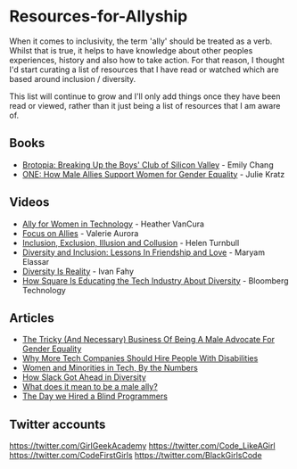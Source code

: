 # Resources-for-Allyship

When it comes to inclusivity, the term 'ally' should be treated as a verb. Whilst that is true, it helps to have knowledge about other peoples experiences, history and also how to take action. For that reason, I thought I'd start curating a list of resources that I have read or watched which are based around inclusion / diversity. 

This list will continue to grow and I'll only add things once they have been read or viewed, rather than it just being a list of resources that I am aware of.

## Books

  - [Brotopia: Breaking Up the Boys' Club of Silicon Valley](https://www.amazon.co.uk/Brotopia-Breaking-Boys-Silicon-Valley/dp/0735213534) - Emily Chang
  - [ONE: How Male Allies Support Women for Gender Equality](https://www.amazon.com/ONE-Allies-Support-Gender-Equality-ebook/dp/B0768M2H6X/ref=sr_1_1?s=digital-text&ie=UTF8&qid=1522426207&sr=1-1&keywords=julie+kratz+one) - Julie Kratz

## Videos

- [Ally for Women in Technology](https://www.youtube.com/watch?v=WDTMe77EV2Y) - Heather VanCura
- [Focus on Allies](https://www.youtube.com/watch?v=7xzZpt2e6nI) - Valerie Aurora
- [Inclusion, Exclusion, Illusion and Collusion](https://www.youtube.com/watch?v=zdV8OpXhl2g) - Helen Turnbull
- [Diversity and Inclusion: Lessons In Friendship and Love](https://www.youtube.com/watch?v=mzu3ira61k8) - Maryam Elassar
- [Diversity Is Reality](https://www.youtube.com/watch?v=EbODhGAyubw) - Ivan Fahy
- [How Square Is Educating the Tech Industry About Diversity](https://www.youtube.com/watch?v=fjoUY2lbQGE) - Bloomberg Technology

## Articles

- [The Tricky (And Necessary) Business Of Being A Male Advocate For Gender Equality](https://www.fastcompany.com/3046555/the-tricky-and-necessary-business-of-being-a-male-advocate-for-gender-equ)
- [Why More Tech Companies Should Hire People With Disabilities](https://www.inc.com/zoe-henry/aapd-disability-equality-index-2017.html)
- [Women and Minorities in Tech, By the Numbers](https://www.wired.com/story/computer-science-graduates-diversity/)
- [How Slack Got Ahead in Diversity](https://www.theatlantic.com/technology/archive/2018/04/how-slack-got-ahead-in-diversity/558806/)
- [What does it mean to be a male ally?](https://www.huffingtonpost.com/entry/what-does-it-mean-to-be-a-male-ally_us_596d49d8e4b05561da5a5a05?guccounter=1)
- [The Day we Hired a Blind Programmers](https://blog.momocentral.com/the-day-we-hired-a-blind-coder-9c9d704bb08b)

## Twitter accounts

https://twitter.com/GirlGeekAcademy
https://twitter.com/Code_LikeAGirl
https://twitter.com/CodeFirstGirls
https://twitter.com/BlackGirlsCode
